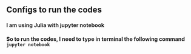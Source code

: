 ## Configs to run the codes

#### I am using Julia with jupyter notebook
#### So to run the codes, I need to type in terminal the following command `jupyter notebook`
